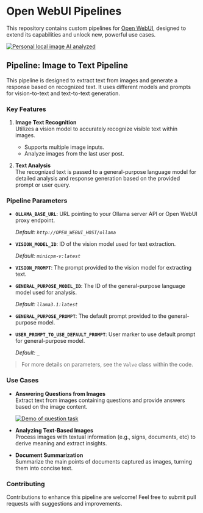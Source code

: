 # Open WebUI Pipelines

This repository contains custom pipelines for [Open WebUI](https://github.com/open-webui/pipelines/), designed to extend its capabilities and unlock new, powerful use cases.

[![Personal local image AI analyzed](https://img.youtube.com/vi/dYXKgu5Qb_I/0.jpg)](https://youtu.be/dYXKgu5Qb_I)

## Pipeline: **Image to Text Pipeline**

This pipeline is designed to extract text from images and generate a response based on recognized text. It uses different models and prompts for vision-to-text and text-to-text generation.

### Key Features

1. **Image Text Recognition**  
   Utilizes a vision model to accurately recognize visible text within images.  
   - Supports multiple image inputs.  
   - Analyze images from the last user post.
   
2. **Text Analysis**  
   The recognized text is passed to a general-purpose language model for detailed analysis and response generation based on the provided prompt or user query.

### Pipeline Parameters

- **`OLLAMA_BASE_URL`**: URL pointing to your Ollama server API or Open WebUI proxy endpoint.

   _Default: `http://OPEN_WEBUI_HOST/ollama`_
- **`VISION_MODEL_ID`**: ID of the vision model used for text extraction.

   _Default: `minicpm-v:latest`_
* **`VISION_PROMPT`**: The prompt provided to the vision model for extracting text.
* **`GENERAL_PURPOSE_MODEL_ID`**: The ID of the general-purpose language model used for analysis.

   _Default: `llama3.1:latest`_
* **`GENERAL_PURPOSE_PROMPT`**:  The default prompt provided to the general-purpose model.
* **`USER_PROMPT_TO_USE_DEFAULT_PROMPT`**:  User marker to use default prompt for general-purpose model.

   _Default: `_`_
  
> For more details on parameters, see the `Valve` class within the code.

### Use Cases

- **Answering Questions from Images**  
  Extract text from images containing questions and provide answers based on the image content.

  [![Demo of question task](https://img.youtube.com/vi/o_Kq1HiODcs/0.jpg)](https://www.youtube.com/watch?v=o_Kq1HiODcs)

- **Analyzing Text-Based Images**  
  Process images with textual information (e.g., signs, documents, etc) to derive meaning and extract insights.

- **Document Summarization**  
  Summarize the main points of documents captured as images, turning them into concise text.

### Contributing

Contributions to enhance this pipeline are welcome! Feel free to submit pull requests with suggestions and improvements.
